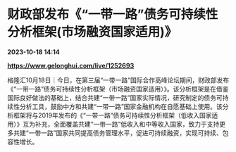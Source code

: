 # 财政部发布《“一带一路”债务可持续性分析框架(市场融资国家适用)》

**2023-10-18 14:14**

**https://www.gelonghui.com/live/1252693**

格隆汇10月18日｜今日，在第三届“一带一路”国际合作高峰论坛期间，财政部发布《“一带一路”债务可持续性分析框架（市场融资国家适用）》。该分析框架是在借鉴国际良好做法的基础上，结合共建“一带一路”国家实际情况，研究制定的债务可持续性分析工具，鼓励中方和共建“一带一路”国家金融机构在自愿基础上使用。该分析框架将与2019年发布的《“一带一路”债务可持续性分析框架（低收入国家适用）》互为补充，全面覆盖共建“一带一路”低收入和中等收入国家，致力于支持更多共建“一带一路”国家共同提高债务管理水平，促进可持续融资，实现可持续、包容性增长。